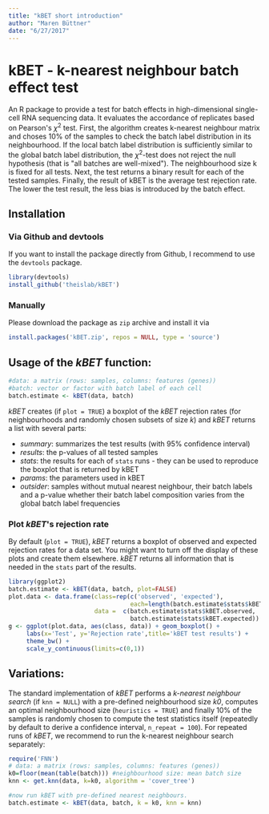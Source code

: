```yaml
---
title: "kBET short introduction"
author: "Maren Büttner"
date: "6/27/2017"
---
```


# kBET - k-nearest neighbour batch effect test

An R package to provide a test for batch effects in high-dimensional single-cell RNA sequencing data. It evaluates the accordance of replicates based on Pearson's $\chi^2$ test. First, the algorithm creates k-nearest neighbour matrix and choses 10% of the samples to check the batch label distribution in its neighbourhood. If the local batch label distribution is sufficiently similar to the global batch label distribution, the $\chi^2$-test does not reject the null hypothesis (that is "all batches are well-mixed"). The neighbourhood size k is fixed for all tests. Next, the test returns a binary result for each of the tested samples. Finally, the result of kBET is the average test rejection rate. The lower the test result, the less bias is introduced by the batch effect.  

## Installation

### Via Github and devtools

If you want to install the package directly from Github, I recommend to use the `devtools` package.

```R
library(devtools)
install_github('theislab/kBET')
```

### Manually

Please download the package as `zip` archive and install it via

```R
install.packages('kBET.zip', repos = NULL, type = 'source')
```

## Usage of the *kBET* function:

```R
#data: a matrix (rows: samples, columns: features (genes))
#batch: vector or factor with batch label of each cell 
batch.estimate <- kBET(data, batch)
```
*kBET* creates (if `plot = TRUE`) a boxplot of the *kBET* rejection rates (for neighbourhoods and randomly chosen subsets of size *k*) and *kBET* returns a list with several parts:

* *summary*: summarizes the test results (with 95% confidence interval)
* *results*: the p-values of all tested samples 
* *stats*: the results for each of `stats` runs - they can be used to reproduce the boxplot that is returned by kBET
* *params*: the parameters used in kBET
* *outsider*: samples without mutual nearest neighbour, their batch labels and a p-value whether their batch label composition varies from the global batch label frequencies

### Plot *kBET*'s rejection rate

By default (`plot = TRUE`), *kBET* returns a boxplot of observed and expected rejection rates for a data set. You might want to turn off the display of these plots and create them elsewhere. *kBET* returns all information that is needed in the `stats` part of the results. 

``` R
library(ggplot2)
batch.estimate <- kBET(data, batch, plot=FALSE)
plot.data <- data.frame(class=rep(c('observed', 'expected'), 
                                  each=length(batch.estimate$stats$kBET.observed)), 
                        data =  c(batch.estimate$stats$kBET.observed,
                                  batch.estimate$stats$kBET.expected))
g <- ggplot(plot.data, aes(class, data)) + geom_boxplot() + 
     labs(x='Test', y='Rejection rate',title='kBET test results') +
     theme_bw() +  
     scale_y_continuous(limits=c(0,1))
```

## Variations:

The standard implementation of *kBET* performs a *k-nearest neighbour search* (if `knn = NULL`) with a pre-defined neighbourhood size *k0*, computes an optimal neighbourhood size (`heuristics = TRUE`) and finally 10% of the samples is randomly chosen to compute the test statistics itself (repeatedly by default to derive a confidence interval, `n_repeat = 100`). For repeated runs of *kBET*, we recommend to run the k-nearest neighbour search separately:

```R
require('FNN')
# data: a matrix (rows: samples, columns: features (genes))
k0=floor(mean(table(batch))) #neighbourhood size: mean batch size 
knn <- get.knn(data, k=k0, algorithm = 'cover_tree')

#now run kBET with pre-defined nearest neighbours.
batch.estimate <- kBET(data, batch, k = k0, knn = knn)
```


